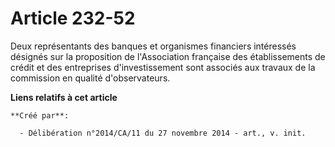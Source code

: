 # Article 232-52

Deux représentants des banques et organismes financiers intéressés désignés sur la proposition de l'Association française des
établissements de crédit et des entreprises d'investissement sont associés aux travaux de la commission en qualité
d'observateurs.

**Liens relatifs à cet article**

	**Créé par**:

	  - Délibération n°2014/CA/11 du 27 novembre 2014 - art., v. init.
